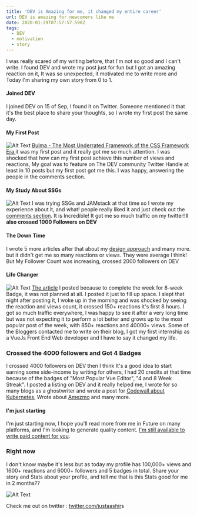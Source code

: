 ```yaml
---
title: 'DEV is Amazing for me, it changed my entire career'
url: DEV is amazing for newcomers like me
date: 2020-01-29T07:57:57.598Z
tags:
  - DEV
  - motivation
  - story
---
```

I was really scared of my writing before, that I'm not so good and I can't write.   I found DEV and wrote my post just for fun but I got an amazing reaction on it, It was so unexpected, it motivated me to write more and Today I'm sharing my own story from 0 to 1.
#### Joined DEV
I joined DEV on 15 of Sep, I found it on Twitter. Someone mentioned it that it's the best place to share your thoughts, so I wrote my first post the same day.

#### My First Post
![Alt Text](https://thepracticaldev.s3.amazonaws.com/i/0nnpabyz9jqs21pdx2l5.png)
[Bulma - The Most Underrated Framework of the CSS Framework Era
](https://dev.to/justaashir/bulma-the-most-underrated-framework-of-the-css-framework-era-2gj8) it was my first post and it really got me so much attention. I was shocked that how can my first post achieve this number of views and reactions, My goal was to feature on The DEV community Twitter Handle at least in 10 posts but my first post got me this. I was happy, answering the people in the comments section.

#### My Study About SSGs
![Alt Text](https://thepracticaldev.s3.amazonaws.com/i/2ogw15i18y32m6o6epsn.png)
I was trying SSGs and JAMstack at that time so I wrote my experience about it, and what! people really liked it and just check out the [comments section](https://dev.to/justaashir/static-site-generators-are-not-for-me-my-experience-with-jekyll-hugo-and-netlifycms-4mo5). It is Incredible! It got me so much traffic on my twitter! **I also crossed 1000 Followers on DEV**

#### The Down Time
I wrote 5 more articles after that about my [design approach](https://dev.to/justaashir/part-1-design-approach-i-am-using-right-now-for-my-web-design-projects-coffee-shop-website-1ni6) and many more. but it didn't get me so many reactions or views. They were average I think! But My Follower Count was increasing, crossed 2000 followers on DEV

#### Life Changer
![Alt Text](https://thepracticaldev.s3.amazonaws.com/i/x23jge8ac792s53mb1aq.png)
[The article](https://dev.to/justaashir/web-development-projects-that-can-definitely-get-you-a-job-in-2019-2020-4c36) I posted because to complete the week for 8-week Badge, it was not planned at all. I posted it just to fill up space. I slept that night after posting it, I woke up in the morning and was shocked by seeing the reaction and views count, it crossed 150+ reactions it's first 8 hours. I got so much traffic everywhere, I was happy to see it after a very long time but was not expecting it to perform a lot better and grows up to the most popular post of the week, with 850+ reactions and 40000+ views. Some of the Bloggers contacted me to write on their blog, I got my first internship as a VueJs Front End Web developer and I have to say it changed my life. 

### Crossed the 4000 followers and Got 4 Badges
I crossed 4000 followers on DEV then I think It's a good idea to start earning some side-income by writing for others, I had 20 credits at that time because of the badges of "Most Popular Vue Editor", "4 and 8 Week Streak". I posted a listing on DEV and it really helped me, I wrote for so many blogs as a ghostwriter and wrote a post for [Codewall about Kubernetes](https://www.codewall.co.uk/what-is-kubernetes-what-is-it-used-for/), Wrote about [Amezmo](https://www.amezmo.com/) and many more.

#### I'm just starting
I'm just starting now, I hope you'll read more from me in Future on many platforms, and I'm looking to generate quality content. [I'm still available to write paid content for you](https://dev.to/listings/forhire/i-can-write-some-amazing-content-for-your-blog-acn).

### Right now
I don't know maybe it's less but as today my profile has 100,000+ views and 1600+ reactions and 6000+ followers and 5 badges in total.
Share your story and Stats about your profile, and tell me that is this Stats good for me in 2 months??

![Alt Text](https://thepracticaldev.s3.amazonaws.com/i/egnnvp0vq4v4o9bpdq9y.png)

Check me out on twitter : [twitter.com/justaashir](https://www.twitter.com/justaashir)s
